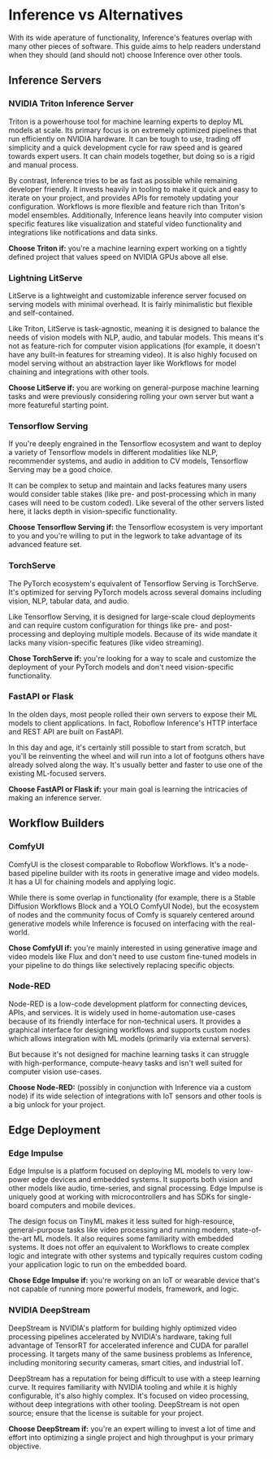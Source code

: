 # Inference vs Alternatives

With its wide aperature of functionality, Inference's features overlap
with many other pieces of software. This guide aims to help readers
understand when they should (and should not) choose Inference over
other tools.

## Inference Servers

### NVIDIA Triton Inference Server

Triton is a powerhouse tool for machine learning experts to deploy ML
models at scale. Its primary focus is on extremely optimized pipelines
that run efficiently on NVIDIA hardware. It can be tough to use, trading
off simplicity and a quick development cycle for raw speed and is
geared towards expert users. It can chain models together, but doing
so is a rigid and manual process.

By contrast, Inference tries to be as fast as possible while remaining
developer friendly. It invests heavily in tooling to make it quick and
easy to iterate on your project, and provides APIs for remotely updating
your configuration. Workflows is more flexible and feature rich than
Triton's model ensembles. Additionally, Inference leans heavily into computer
vision specific features like visualization and stateful video
functionality and integrations like notifications and data sinks.

**Choose Triton if:** you're a machine learning expert working on a tightly
defined project that values speed on NVIDIA GPUs above all else.

### Lightning LitServe

LitServe is a lightweight and customizable inference server focused on serving
models with minimal overhead. It is fairly minimalistic but flexible and
self-contained.

Like Triton, LitServe is task-agnostic, meaning it is designed to balance the
needs of vision models with NLP, audio, and tabular models. This means it's not
as feature-rich for computer vision applications (for example, it doesn't have
any built-in features for streaming video). It is also highly focused on model
serving without an abstraction layer like Workflows for model chaining and
integrations with other tools.

**Choose LitServe if:** you are working on general-purpose machine learning
tasks and were previously considering rolling your own server but want
a more featureful starting point.

### Tensorflow Serving

If you're deeply engrained in the Tensorflow ecosystem and want to deploy a
variety of Tensorflow models in different modalities like NLP, recommender
systems, and audio in addition to CV models, Tensorflow Serving may be a
good choice.

It can be complex to setup and maintain and lacks features many users would
consider table stakes (like pre- and post-processing which in many cases will
need to be custom coded). Like several of the other servers listed here, it
lacks depth in vision-specific functionality.

**Choose Tensorflow Serving if:** the Tensorflow ecosystem is very important
to you and you're willing to put in the legwork to take advantage of its
advanced feature set.

### TorchServe

The PyTorch ecosystem's equivalent of Tensorflow Serving is TorchServe. It's
optimized for serving PyTorch models across several domains including vision,
NLP, tabular data, and audio.

Like Tensorflow Serving, it is designed for large-scale cloud deployments and
can require custom configuration for things like pre- and post-processing and
deploying multiple models. Because of its wide mandate it lacks many
vision-specific features (like video streaming).

**Chose TorchServe if:** you're looking for a way to scale and customize the
deployment of your PyTorch models and don't need vision-specific functionality.

### FastAPI or Flask

In the olden days, most people rolled their own servers to expose their ML
models to client applications. In fact, Roboflow Inference's HTTP interface
and REST API are built on FastAPI.

In this day and age, it's certainly still possible to start from scratch,
but you'll be reinventing the wheel and will run into a lot of footguns
others have already solved along the way. It's usually better and faster
to use one of the existing ML-focused servers.

**Choose FastAPI or Flask if:** your main goal is learning the intricacies of
making an inference server.

## Workflow Builders

### ComfyUI

ComfyUI is the closest comparable to Roboflow Workflows. It's a node-based
pipeline builder with its roots in generative image and video models. It
has a UI for chaining models and applying logic.

While there is some overlap in functionality (for example, there is a Stable Diffusion
Workflows Block and a YOLO ComfyUI Node), but the ecosystem of nodes and the
community focus of Comfy is squarely centered around generative models while
Inference is focused on interfacing with the real-world.

**Chose ComfyUI if:** you're mainly interested in using generative image and video
models like Flux and don't need to use custom fine-tuned models in your pipeline
to do things like selectively replacing specific objects.

### Node-RED

Node-RED is a low-code development platform for connecting devices, APIs, and
services. It is widely used in home-automation use-cases because of its friendly
interface for non-technical users. It provides a graphical interface for
designing workflows and supports custom nodes which allows integration with
ML models (primarily via external servers).

But because it's not designed for machine learning tasks it can struggle with
high-performance, compute-heavy tasks and isn't well suited for computer vision
use-cases.

**Choose Node-RED:** (possibly in conjunction with Inference via a custom node)
if its wide selection of integrations with IoT sensors and other tools is a big
unlock for your project.

## Edge Deployment

### Edge Impulse

Edge Impulse is a platform focused on deploying ML models to very low-power edge
devices and embedded systems. It supports both vision and other models like audio,
time-series, and signal processing. Edge Impulse is uniquely good at working with
microcontrollers and has SDKs for single-board computers and mobile devices.

The design focus on TinyML makes it less suited for high-resource, general-purpose
tasks like video processing and running modern, state-of-the-art ML models. It also
requires some familiarity with embedded systems. It does not offer an equivalent to
Workflows to create complex logic and integrate with other systems and typically
requires custom coding your application logic to run on the embedded board.

**Chose Edge Impulse if:** you're working on an IoT or wearable device that's not
capable of running more powerful models, framework, and logic.

### NVIDIA DeepStream

DeepStream is NVIDIA's platform for building highly optimized video processing
pipelines accelerated by NVIDIA's hardware, taking full advantage of TensorRT
for accelerated inference and CUDA for parallel processing. It targets many of
the same business problems as Inference, including monitoring security cameras,
smart cities, and industrial IoT.

DeepStream has a reputation for being difficult to use with a steep learning curve.
It requires familiarity with NVIDIA tooling and while it is highly configurable,
it's also highly complex. It's focused on video processing, without deep integrations
with other tooling. DeepStream is not open source; ensure that the license is
suitable for your project.

**Choose DeepStream if:** you're an expert willing to invest a lot of time and effort
into optimizing a single project and high throughput is your primary objective.
